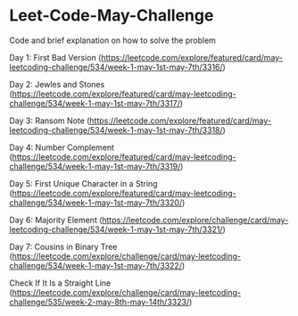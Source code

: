 # Leet-Code-May-Challenge
Code and brief explanation on how to solve the problem

Day 1: First Bad Version (https://leetcode.com/explore/featured/card/may-leetcoding-challenge/534/week-1-may-1st-may-7th/3316/)

Day 2: Jewles and Stones (https://leetcode.com/explore/featured/card/may-leetcoding-challenge/534/week-1-may-1st-may-7th/3317/)

Day 3: Ransom Note (https://leetcode.com/explore/featured/card/may-leetcoding-challenge/534/week-1-may-1st-may-7th/3318/)

Day 4: Number Complement (https://leetcode.com/explore/featured/card/may-leetcoding-challenge/534/week-1-may-1st-may-7th/3319/)

Day 5: First Unique Character in a String (https://leetcode.com/explore/featured/card/may-leetcoding-challenge/534/week-1-may-1st-may-7th/3320/) 

Day 6: Majority Element (https://leetcode.com/explore/challenge/card/may-leetcoding-challenge/534/week-1-may-1st-may-7th/3321/)

Day 7: Cousins in Binary Tree (https://leetcode.com/explore/challenge/card/may-leetcoding-challenge/534/week-1-may-1st-may-7th/3322/)

Check If It Is a Straight Line (https://leetcode.com/explore/challenge/card/may-leetcoding-challenge/535/week-2-may-8th-may-14th/3323/)

